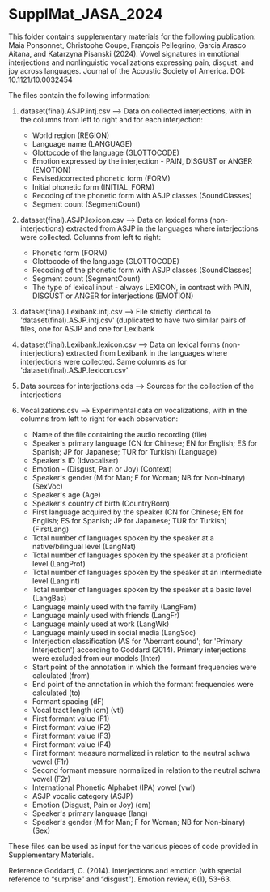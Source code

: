 # SupplMat_JASA_2024

This folder contains supplementary materials for the following publication:
Maia Ponsonnet, Christophe Coupe, François Pellegrino, Garcia Arasco Aitana, and Katarzyna Pisanski (2024). Vowel signatures in emotional interjections and nonlinguistic vocalizations expressing pain, disgust, and joy across languages. Journal of the Acoustic Society of America. DOI: 10.1121/10.0032454

The files contain the following information:

1. dataset(final).ASJP.intj.csv --> Data on collected interjections, with in the columns from left to right and for each interjection:
   - World region (REGION)
   - Language name (LANGUAGE)
   - Glottocode of the language (GLOTTOCODE)
   - Emotion expressed by the interjection - PAIN, DISGUST or ANGER (EMOTION)
   - Revised/corrected phonetic form (FORM)
   - Initial phonetic form (INITIAL_FORM)
   - Recoding of the phonetic form with ASJP classes (SoundClasses)
   - Segment count (SegmentCount)

2. dataset(final).ASJP.lexicon.csv --> Data on lexical forms (non-interjections) extracted from ASJP in the languages where interjections were collected. Columns from left to right:
   - Phonetic form (FORM)
   - Glottocode of the language (GLOTTOCODE)
   - Recoding of the phonetic form with ASJP classes (SoundClasses)
   - Segment count (SegmentCount)
   - The type of lexical input - always LEXICON, in contrast with PAIN, DISGUST or ANGER for interjections (EMOTION)

3. dataset(final).Lexibank.intj.csv --> File strictly identical to 'dataset(final).ASJP.intj.csv' (duplicated to have two similar pairs of files, one for ASJP and one for Lexibank

4. dataset(final).Lexibank.lexicon.csv --> Data on lexical forms (non-interjections) extracted from Lexibank in the languages where interjections were collected. Same columns as for  'dataset(final).ASJP.lexicon.csv'

5. Data sources for interjections.ods --> Sources for the collection of the interjections

6. Vocalizations.csv --> Experimental data on vocalizations, with in the columns from left to right for each observation:
   - Name of the file containing the audio recording (file)
   - Speaker's primary language (CN for Chinese; EN for English; ES for Spanish; JP for Japanese; TUR for Turkish) (Language)
   - Speaker's ID (Idvocaliser)
   - Emotion - (Disgust, Pain or Joy) (Context)
   - Speaker's gender (M for Man; F for Woman; NB for Non-binary) (SexVoc)
   - Speaker's age (Age)
   - Speaker's country of birth (CountryBorn)
   - First language acquired by the speaker (CN for Chinese; EN for English; ES for Spanish; JP for Japanese; TUR for Turkish) (FirstLang)
   - Total number of languages spoken by the speaker at a native/bilingual level (LangNat)
   - Total number of languages spoken by the speaker at a proficient level (LangProf)
   - Total number of languages spoken by the speaker at an intermediate level (LangInt)
   - Total number of languages spoken by the speaker at a basic level (LangBas)
   - Language mainly used with the family (LangFam)
   - Language mainly used with friends (LangFr)
   - Language mainly used at work (LangWk)
   - Language mainly used in social media (LangSoc)
   - Interjection classification (AS for 'Aberrant sound'; for 'Primary Interjection') according to Goddard (2014). Primary interjections were excluded from our models (Inter)
   - Start point of the annotation in which the formant frequencies were calculated (from)
   - End point of the annotation in which the formant frequencies were calculated (to)
   - Formant spacing (dF)
   - Vocal tract length (cm) (vtl)
   - First formant value (F1)
   - First formant value (F2)
   - First formant value (F3)
   - First formant value (F4)
   - First formant measure normalized in relation to the neutral schwa vowel (F1r)
   - Second formant measure normalized in relation to the neutral schwa vowel (F2r)
   - International Phonetic Alphabet (IPA) vowel (vwl)
   - ASJP vocalic category (ASJP)
   - Emotion (Disgust, Pain or Joy) (em)
   - Speaker's primary language (lang)
   - Speaker's gender (M for Man; F for Woman; NB for Non-binary) (Sex)

These files can be used as input for the various pieces of code provided in Supplementary Materials.

Reference
Goddard, C. (2014). Interjections and emotion (with special reference to “surprise” and “disgust”). Emotion review, 6(1), 53-63.
